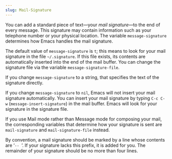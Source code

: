 ```yaml
---
slug: Mail-Signature
---
```


You can add a standard piece of text—your *mail signature*—to the end of every message. This signature may contain information such as your telephone number or your physical location. The variable `message-signature` determines how Emacs handles the mail signature.

The default value of `message-signature` is `t`; this means to look for your mail signature in the file `~/.signature`. If this file exists, its contents are automatically inserted into the end of the mail buffer. You can change the signature file via the variable `message-signature-file`.

If you change `message-signature` to a string, that specifies the text of the signature directly.

If you change `message-signature` to `nil`, Emacs will not insert your mail signature automatically. You can insert your mail signature by typing `C-c C-w` (`message-insert-signature`) in the mail buffer. Emacs will look for your signature in the signature file.

If you use Mail mode rather than Message mode for composing your mail, the corresponding variables that determine how your signature is sent are `mail-signature` and `mail-signature-file` instead.

By convention, a mail signature should be marked by a line whose contents are ‘`-- `’. If your signature lacks this prefix, it is added for you. The remainder of your signature should be no more than four lines.
